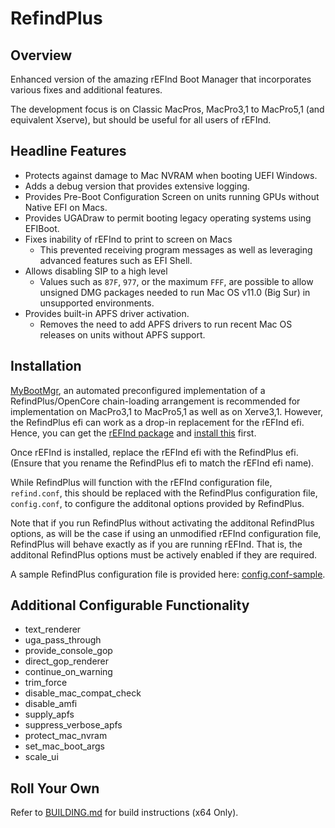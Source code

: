# RefindPlus
## Overview
Enhanced version of the amazing rEFInd Boot Manager that incorporates various fixes and additional features.

The development focus is on Classic MacPros, MacPro3,1 to MacPro5,1 (and equivalent Xserve), but should be useful for all users of rEFInd.

## Headline Features
- Protects against damage to Mac NVRAM when booting UEFI Windows.
- Adds a debug version that provides extensive logging.
- Provides Pre-Boot Configuration Screen on units running GPUs without Native EFI on Macs.
- Provides UGADraw to permit booting legacy operating systems using EFIBoot.
- Fixes inability of rEFInd to print to screen on Macs
  * This prevented receiving program messages as well as leveraging advanced features such as EFI Shell.
- Allows disabling SIP to a high level
  * Values such as `87F`, `977`, or the maximum `FFF`, are possible to allow unsigned DMG packages needed to run Mac OS v11.0 (Big Sur) in unsupported environments.
- Provides built-in APFS driver activation.
  * Removes the need to add APFS drivers to run recent Mac OS releases on units without APFS support.


## Installation
[MyBootMgr](https://forums.macrumors.com/threads/thread.2231693), an automated preconfigured implementation of a RefindPlus/OpenCore chain-loading arrangement is recommended for implementation on MacPro3,1 to MacPro5,1 as well as on Xerve3,1. However, the RefindPlus efi can work as a drop-in replacement for the rEFInd efi. Hence, you can get the [rEFInd package](https://www.rodsbooks.com/refind/getting.html) and [install this](https://www.rodsbooks.com/refind/installing.html) first.

Once rEFInd is installed, replace the rEFInd efi with the RefindPlus efi. (Ensure that you rename the RefindPlus efi to match the rEFInd efi name).

While RefindPlus will function with the rEFInd configuration file, `refind.conf`, this should be replaced with the RefindPlus configuration file, `config.conf`, to configure the additonal options provided by RefindPlus.

Note that if you run RefindPlus without activating the additonal RefindPlus options, as will be the case if using an unmodified rEFInd configuration file, RefindPlus will behave exactly as if you are running rEFInd. That is, the additonal RefindPlus options must be actively enabled if they are required.

A sample RefindPlus configuration file is provided here: [config.conf-sample](https://github.com/dakanji/RefindPlus/blob/GOPFix/config.conf-sample).

## Additional Configurable Functionality
- text_renderer
- uga_pass_through
- provide_console_gop
- direct_gop_renderer
- continue_on_warning
- trim_force
- disable_mac_compat_check
- disable_amfi
- supply_apfs
- suppress_verbose_apfs
- protect_mac_nvram
- set_mac_boot_args
- scale_ui

## Roll Your Own
Refer to [BUILDING.md](https://github.com/dakanji/RefindPlus/blob/GOPFix/BUILDING.md) for build instructions (x64 Only).
